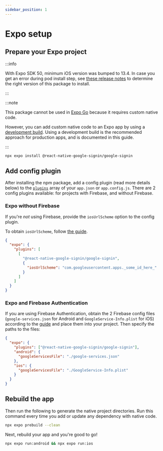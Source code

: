 ```yaml
---
sidebar_position: 1
---
```


# Expo setup

## Prepare your Expo project

:::info

With Expo SDK 50, minimum iOS version was bumped to 13.4. In case you get an error during pod install step, see [these release notes](https://github.com/react-native-google-signin/google-signin/releases/tag/v11.0.0) to determine the right version of this package to install.

:::

:::note

This package cannot be used in [Expo Go](https://docs.expo.dev/workflow/overview/#expo-go-an-optional-tool-for-learning) because it requires custom native code.

However, you can add custom native code to an Expo app by using a [development build](https://docs.expo.dev/workflow/overview/#development-builds). Using a development build is the recommended approach for production apps, and is documented in this guide.

:::

```sh
npx expo install @react-native-google-signin/google-signin
```

## Add config plugin

After installing the npm package, add a config plugin (read more details below) to the [`plugins`](https://docs.expo.io/versions/latest/config/app/#plugins) array of your `app.json` or `app.config.js`. There are 2 config plugins available: for projects with Firebase, and without Firebase.

### Expo without Firebase

If you're _not_ using Firebase, provide the `iosUrlScheme` option to the config plugin.

To obtain `iosUrlScheme`, follow [the guide](./get-config-file#ios).

```json title="app.json | js"
{
  "expo": {
    "plugins": [
      [
        "@react-native-google-signin/google-signin",
        {
          "iosUrlScheme": "com.googleusercontent.apps._some_id_here_"
        }
      ]
    ]
  }
}
```

### Expo and Firebase Authentication

If you are using Firebase Authentication, obtain the 2 Firebase config files (`google-services.json` for Android and `GoogleService-Info.plist` for iOS) according to the [guide](./get-config-file?firebase-or-not=firebase) and place them into your project. Then specify the paths to the files:

```json title="app.json | js"
{
  "expo": {
    "plugins": ["@react-native-google-signin/google-signin"],
    "android": {
      "googleServicesFile": "./google-services.json"
    },
    "ios": {
      "googleServicesFile": "./GoogleService-Info.plist"
    }
  }
}
```

## Rebuild the app

Then run the following to generate the native project directories. Run this command every time you add or update any dependency with native code.

```sh
npx expo prebuild --clean
```

Next, rebuild your app and you're good to go!

```sh
npx expo run:android && npx expo run:ios
```
